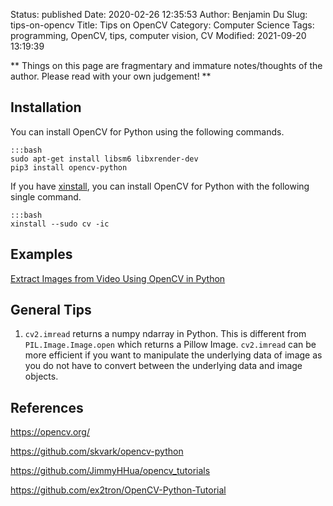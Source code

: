 Status: published
Date: 2020-02-26 12:35:53
Author: Benjamin Du
Slug: tips-on-opencv
Title: Tips on OpenCV
Category: Computer Science
Tags: programming, OpenCV, tips, computer vision, CV
Modified: 2021-09-20 13:19:39

**
Things on this page are fragmentary and immature notes/thoughts of the author.
Please read with your own judgement!
**

## Installation

You can install OpenCV for Python using the following commands.

    :::bash
    sudo apt-get install libsm6 libxrender-dev
    pip3 install opencv-python

If you have 
[xinstall](https://github.com/dclong/xinstall),
you can install OpenCV for Python with the following single command.

    :::bash
    xinstall --sudo cv -ic

## Examples

[Extract Images from Video Using OpenCV in Python](http://www.legendu.net/misc/blog/python-opencv-video-to-image/)

## General Tips

1. `cv2.imread` returns a numpy ndarray in Python.
    This is different from `PIL.Image.Image.open` which returns a Pillow Image.
    `cv2.imread` can be more efficient if you want to manipulate the underlying data of image
    as you do not have to convert between the underlying data and image objects.

## References

https://opencv.org/

https://github.com/skvark/opencv-python

https://github.com/JimmyHHua/opencv_tutorials

https://github.com/ex2tron/OpenCV-Python-Tutorial
